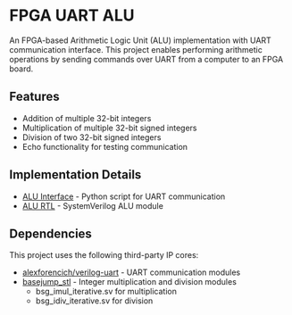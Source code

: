 # FPGA UART ALU

An FPGA-based Arithmetic Logic Unit (ALU) implementation with UART communication interface. This project enables performing arithmetic operations by sending commands over UART from a computer to an FPGA board.

## Features

- Addition of multiple 32-bit integers
- Multiplication of multiple 32-bit signed integers
- Division of two 32-bit signed integers
- Echo functionality for testing communication

## Implementation Details

- [ALU Interface](python/alu_interface.py) - Python script for UART communication
- [ALU RTL](rtl/alu.sv) - SystemVerilog ALU module

## Dependencies

This project uses the following third-party IP cores:

- [alexforencich/verilog-uart](https://github.com/alexforencich/verilog-uart) - UART communication modules
- [basejump_stl](https://github.com/bespoke-silicon-group/basejump_stl) - Integer multiplication and division modules
  - bsg_imul_iterative.sv for multiplication
  - bsg_idiv_iterative.sv for division
